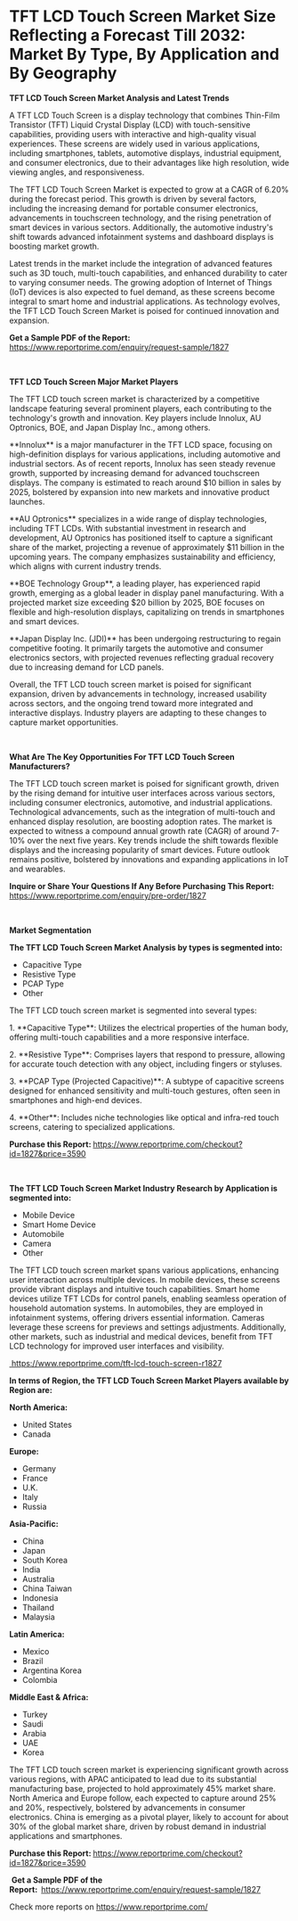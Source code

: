 <p><h1>TFT LCD Touch Screen Market Size Reflecting a Forecast Till 2032: Market By Type, By Application and By Geography</h1></p><p><strong>TFT LCD Touch Screen Market Analysis and Latest Trends</strong></p>
<p><p>A TFT LCD Touch Screen is a display technology that combines Thin-Film Transistor (TFT) Liquid Crystal Display (LCD) with touch-sensitive capabilities, providing users with interactive and high-quality visual experiences. These screens are widely used in various applications, including smartphones, tablets, automotive displays, industrial equipment, and consumer electronics, due to their advantages like high resolution, wide viewing angles, and responsiveness.</p><p>The TFT LCD Touch Screen Market is expected to grow at a CAGR of 6.20% during the forecast period. This growth is driven by several factors, including the increasing demand for portable consumer electronics, advancements in touchscreen technology, and the rising penetration of smart devices in various sectors. Additionally, the automotive industry's shift towards advanced infotainment systems and dashboard displays is boosting market growth.</p><p>Latest trends in the market include the integration of advanced features such as 3D touch, multi-touch capabilities, and enhanced durability to cater to varying consumer needs. The growing adoption of Internet of Things (IoT) devices is also expected to fuel demand, as these screens become integral to smart home and industrial applications. As technology evolves, the TFT LCD Touch Screen Market is poised for continued innovation and expansion.</p></p>
<p><strong>Get a Sample PDF of the Report:&nbsp;</strong> <a href="https://www.reportprime.com/enquiry/request-sample/1827?utm_campaign=3258&utm_medium=2&utm_source=Github&utm_content=ia&utm_term=18032025&utm_id=tft-lcd-touch-screen">https://www.reportprime.com/enquiry/request-sample/1827</a></p>
<p>&nbsp;</p>
<p><strong>TFT LCD Touch Screen Major Market Players</strong></p>
<p><p>The TFT LCD touch screen market is characterized by a competitive landscape featuring several prominent players, each contributing to the technology's growth and innovation. Key players include Innolux, AU Optronics, BOE, and Japan Display Inc., among others.</p><p>**Innolux** is a major manufacturer in the TFT LCD space, focusing on high-definition displays for various applications, including automotive and industrial sectors. As of recent reports, Innolux has seen steady revenue growth, supported by increasing demand for advanced touchscreen displays. The company is estimated to reach around $10 billion in sales by 2025, bolstered by expansion into new markets and innovative product launches.</p><p>**AU Optronics** specializes in a wide range of display technologies, including TFT LCDs. With substantial investment in research and development, AU Optronics has positioned itself to capture a significant share of the market, projecting a revenue of approximately $11 billion in the upcoming years. The company emphasizes sustainability and efficiency, which aligns with current industry trends.</p><p>**BOE Technology Group**, a leading player, has experienced rapid growth, emerging as a global leader in display panel manufacturing. With a projected market size exceeding $20 billion by 2025, BOE focuses on flexible and high-resolution displays, capitalizing on trends in smartphones and smart devices.</p><p>**Japan Display Inc. (JDI)** has been undergoing restructuring to regain competitive footing. It primarily targets the automotive and consumer electronics sectors, with projected revenues reflecting gradual recovery due to increasing demand for LCD panels. </p><p>Overall, the TFT LCD touch screen market is poised for significant expansion, driven by advancements in technology, increased usability across sectors, and the ongoing trend toward more integrated and interactive displays. Industry players are adapting to these changes to capture market opportunities.</p></p>
<p>&nbsp;</p>
<p><strong>What Are The Key Opportunities For TFT LCD Touch Screen Manufacturers?</strong></p>
<p><p>The TFT LCD touch screen market is poised for significant growth, driven by the rising demand for intuitive user interfaces across various sectors, including consumer electronics, automotive, and industrial applications. Technological advancements, such as the integration of multi-touch and enhanced display resolution, are boosting adoption rates. The market is expected to witness a compound annual growth rate (CAGR) of around 7-10% over the next five years. Key trends include the shift towards flexible displays and the increasing popularity of smart devices. Future outlook remains positive, bolstered by innovations and expanding applications in IoT and wearables.</p></p>
<p><strong>Inquire or Share Your Questions If Any Before Purchasing This Report:</strong> <a href="https://www.reportprime.com/enquiry/pre-order/1827?utm_campaign=3258&utm_medium=2&utm_source=Github&utm_content=ia&utm_term=18032025&utm_id=tft-lcd-touch-screen">https://www.reportprime.com/enquiry/pre-order/1827</a></p>
<p>&nbsp;</p>
<p><strong>Market Segmentation</strong></p>
<p><strong>The TFT LCD Touch Screen Market Analysis by types is segmented into:</strong></p>
<p><ul><li>Capacitive Type</li><li>Resistive Type</li><li>PCAP Type</li><li>Other</li></ul></p>
<p><p>The TFT LCD touch screen market is segmented into several types: </p><p>1. **Capacitive Type**: Utilizes the electrical properties of the human body, offering multi-touch capabilities and a more responsive interface.</p><p>2. **Resistive Type**: Comprises layers that respond to pressure, allowing for accurate touch detection with any object, including fingers or styluses.</p><p>3. **PCAP Type (Projected Capacitive)**: A subtype of capacitive screens designed for enhanced sensitivity and multi-touch gestures, often seen in smartphones and high-end devices.</p><p>4. **Other**: Includes niche technologies like optical and infra-red touch screens, catering to specialized applications.</p></p>
<p><strong>Purchase this Report:&nbsp;</strong><a href="https://www.reportprime.com/checkout?id=1827&price=3590&utm_campaign=3258&utm_medium=2&utm_source=Github&utm_content=ia&utm_term=18032025&utm_id=tft-lcd-touch-screen">https://www.reportprime.com/checkout?id=1827&price=3590</a></p>
<p>&nbsp;</p>
<p><strong>The TFT LCD Touch Screen Market Industry Research by Application is segmented into:</strong></p>
<p><ul><li>Mobile Device</li><li>Smart Home Device</li><li>Automobile</li><li>Camera</li><li>Other</li></ul></p>
<p><p>The TFT LCD touch screen market spans various applications, enhancing user interaction across multiple devices. In mobile devices, these screens provide vibrant displays and intuitive touch capabilities. Smart home devices utilize TFT LCDs for control panels, enabling seamless operation of household automation systems. In automobiles, they are employed in infotainment systems, offering drivers essential information. Cameras leverage these screens for previews and settings adjustments. Additionally, other markets, such as industrial and medical devices, benefit from TFT LCD technology for improved user interfaces and visibility.</p></p>
<p><a href="https://www.reportprime.com/tft-lcd-touch-screen-r1827?utm_campaign=3258&utm_medium=2&utm_source=Github&utm_content=ia&utm_term=18032025&utm_id=tft-lcd-touch-screen">&nbsp;https://www.reportprime.com/tft-lcd-touch-screen-r1827</a></p>
<p><strong>In terms of Region, the TFT LCD Touch Screen Market Players available by Region are:</strong></p>
<p>
    <p> <strong> North America: </strong>
        <ul>
            <li>United States</li>
            <li>Canada</li>
        </ul>
        </p> 
    <p> <strong> Europe: </strong>
        <ul>
            <li>Germany</li>
            <li>France</li>
            <li>U.K.</li>
            <li>Italy</li>
            <li>Russia</li>
        </ul>
        </p> 
    <p> <strong> Asia-Pacific: </strong>
        <ul>
            <li>China</li>
            <li>Japan</li>
            <li>South Korea</li>
            <li>India</li>
            <li>Australia</li>
            <li>China Taiwan</li>
            <li>Indonesia</li>
            <li>Thailand</li>
            <li>Malaysia</li>
        </ul>
        </p> 
    <p> <strong> Latin America: </strong>
        <ul>
            <li>Mexico</li>
            <li>Brazil</li>
            <li>Argentina Korea</li>
            <li>Colombia</li>
        </ul>
        </p> 
    <p> <strong> Middle East & Africa: </strong>
        <ul>
            <li>Turkey</li>
            <li>Saudi</li>
            <li>Arabia</li>
            <li>UAE</li>
            <li>Korea</li>
        </ul>
    </p>
    </p>
<p><p>The TFT LCD touch screen market is experiencing significant growth across various regions, with APAC anticipated to lead due to its substantial manufacturing base, projected to hold approximately 45% market share. North America and Europe follow, each expected to capture around 25% and 20%, respectively, bolstered by advancements in consumer electronics. China is emerging as a pivotal player, likely to account for about 30% of the global market share, driven by robust demand in industrial applications and smartphones.</p></p>
<p><strong>Purchase this Report: </strong><a href="https://www.reportprime.com/checkout?id=1827&price=3590&utm_campaign=3258&utm_medium=2&utm_source=Github&utm_content=ia&utm_term=18032025&utm_id=tft-lcd-touch-screen">https://www.reportprime.com/checkout?id=1827&price=3590</a></p>
<p>&nbsp;<strong>Get a Sample PDF of the Report:&nbsp;&nbsp;</strong><a href="https://www.reportprime.com/enquiry/request-sample/1827?utm_campaign=3258&utm_medium=2&utm_source=Github&utm_content=ia&utm_term=18032025&utm_id=tft-lcd-touch-screen">https://www.reportprime.com/enquiry/request-sample/1827</a></p>
<p><strong></strong></p>
<p>Check more reports on <a href="https://www.reportprime.com/?utm_campaign=3258&utm_medium=2&utm_source=Github&utm_content=ia&utm_term=18032025&utm_id=tft-lcd-touch-screen">https://www.reportprime.com/</a></p>